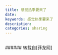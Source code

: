 ```yaml
---
title: 感觉热季要来了
date: 
keywords: 感觉热季要来了
description: 
categories: sharing
---
```

<td class="t_f" id="postmessage_1257976">

<img alt="" border="0" class="zoom" data-cf-modified-b93f7b90fcf2b6d23dd32f2f-="" file="http://www.flw.ph/data/appbyme/upload/image/201804/16/44ZXUPu97VuO.jpg" id="aimg_F78L4" lazyloadthumb="1" onclick="" onmouseover="" src="http://www.flw.ph/data/appbyme/upload/image/201804/16/44ZXUPu97VuO.jpg"/><br/>
</td>
###### 转载自[菲龙网]